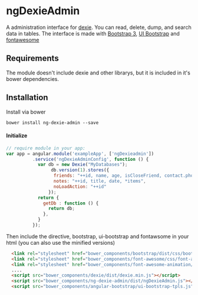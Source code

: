 # ngDexieAdmin
A administration interface for [dexie](http://dexie.org). 
You can read, delete, dump, and search data in tables.
The interface is made with [Bootstrap 3](http://getbootstrap.com/), [UI Bootstrap](https://angular-ui.github.io/bootstrap) and [fontawesome](http://fontawesome.io)

Requirements
----------------
The module doesn't include dexie and other librarys, but it is included in it's bower dependencies.

Installation
------------

Install via bower

    bower install ng-dexie-admin --save

#### Initialize
```javascript
// require module in your app:
var app = angular.module('exampleApp', ['ngDexieadmin'])
          .service('ngDexieAdminConfig', function () {
            var db = new Dexie("MyDatabases");
                 db.version(1).stores({
                  friends: "++id, name, age, isCloseFriend, contact.phone ",
                  notes: "++id, title, date, *items",
                  noLoadAction: "++id"
                });
            return {
              getDb : function () {
                return db;
              },
            }
          });
```    

Then include the directive, bootstrap, ui-bootstrap and fontawsome in your html (you can also use the minified versions)
    
```html
  <link rel="stylesheet" href="bower_components/bootstrap/dist/css/bootstrap.css" />
  <link rel="stylesheet" href="bower_components/font-awesome/css/font-awesome.css" />
  <link rel="stylesheet" href="bower_components/font-awesome-animation/dist/font-awesome-animation.css" />
  ....
  <script src="bower_components/dexie/dist/dexie.min.js"></script> 
  <script src="bower_components/ng-dexie-admin/dist/ngDexieAdmin.js"></script>
  <script src="bower_components/angular-bootstrap/ui-bootstrap-tpls.js"></script>
```

